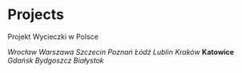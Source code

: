 # Projects
Projekt Wycieczki w Polsce

*Wrocław*
*Warszawa*
*Szczecin*
*Poznań*
*Łódź*
*Lublin*
*Kraków*
**Katowice**
*Gdańsk*
*Bydgoszcz*
*Białystok*
